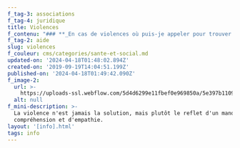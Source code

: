 ```yaml
---
f_tag-3: associations
f_tag-4: juridique
title: Violences
f_contenu: "### **_En cas de violences où puis-je appeler pour trouver de l'aide ?_**\n\n**_1) La police_**\n\nEn Suisse, lorsqu'on est victime d'une agression, on peut appeler la police au numéro d'urgence **117**.\n\n**  \n2)** **_Le centre LAVI_**\n\nCe centre offre une aide directe aux personnes suisses et migrantes, même sans permis de séjour valable (possibilité de travailler avec des interprètes)\n\n**_Voici les services proposés :_**\n\n*   Ecoute et soutien\n*   Prestations financières à l'intention des personnes reconnues comme victimes au sens de la LAVI (hébergement d'urgence, premières consultations juridiques et/ou psychologiques, changement de serrure, etc.)\n*   Accompagnement dans les démarches juridiques et administratives liées aux infractions (déclaration aux assurances, etc.)\n*   Informations sur la procédure pénale et sur les droits spécifiques des victimes LAVI\n*   En cas de procédure pénale, accompagnement auprès de la police et de la justice\n*   Orientation vers les services spécialisés\n*   **Confidentialité** absolue\n*   **Anonymat** possible\n*   Les prestations du centre sont **gratuites**\n\n**Adresse :** Centre de consultation LAVI Valais Romand, Rue des Vergers 1, 1950 Sion  \n**Téléphone :** 027 607 31 00  \n**Site Internet :** [**LAVI**](https://www.vs.ch/web/sas/lavi-contacts)\n\n‍\n\n### **_Où puis-je trouver des conseils en cas de violence conjugale ?_**\n\n**1) _Association \"Familles sans violence\"_**\n\nAssociation au service des personnes concernées par la violence conjugale et familiale.\n\n*   Cabinet de consultation à Martigny (Le Point du Jour)\n*   Cabinet de consultation à Fully (cabinet médical du Dr Maurice Luisier).\n\n**Téléphone :** 079 863 68 00  \n‍**E-mail :** [**fasavi@gmail.com**](mailto:fasavi@gmail.com)  \n**Horaires :  \n\\-** Lundi de 9h00 à 11h00\\\\\n\n*   Mercredi de 17h00 à 19h00\\\\\n*   Vendredi de 9h00 à 11h00\\*\\*[‍](mailto:info@caritas-valais.ch)\\*\\*\n\n‍**2) _Association romande \"Violence que faire\"_**\n\nCette association regroupe plusieurs institutions actives dans la lutte contre la **violence conjugale**: A travers le site [**www.violencequefaire.ch**](http://www.violencequefaire.ch/), l'association offre les services suivants :\n\n*   **Ecoute, soutien personnalisé et forum de discussion pour les victimes.** Vous pouvez confier votre situation de manière anonyme, et poser toutes les questions qui vous préoccupent. Des spécialistes vous conseillent en ligne de manière personnalisée.\n*   **Aide professionnelle en ligne pour les auteurs de violence**\n*   **Infos et conseils pratiques pour l'entourage**\n\n**E-mail :** [**contact@violencequefaire.ch**](mailto:contact@violencequefaire.ch)\n\n‍**3) _La Fondation l'EssentiElles_**\n\nSon but est de soutenir, accompagner, réinsérer et proposer une aide dans la recherche d’hébergement des victimes en situation de violence conjugale en Valais.\n\n**Adresse :** C/O Jenny Brochellaz Xu, Rue de la Citadelle 37, 1893 Collombey-Muraz (VS)\n\n‍**Téléphone :** 079 320 98 70  \n‍**E-mail :** [**infos@lessentielles.ch  \n‍**](mailto:infos@lessentielles.ch)**Site Internet :** [**lessentielles.ch**](http://lessentielles.ch/)\n\n‍\n\n### **_Et si je me sépare de mon ami, où puis-je aller si je n'ai pas d'autre maison ?_**\n\n**_1) Foyer Aurore_**\n\nMaison pour l'hébergement de femmes, de mères célibataires, de jeunes filles, d'enfants, dont les conditions de vie ne permettent plus de vivre en sécurité. En général, c'est la police, la LAVI, le CMS ou la main tendue (143) qui vous dirigent vers ce centre d'accueil.\n\nElle offre un accompagnement pour assumer la situation du passé et du présent et pour développer des perspectives supportables. Elle offre également la mise en place de projets d'avenir et la recherche d'accompagnements spécifiques dans des situations extraordinaires. Cette maison est tenue par des soeurs hospitalières.\n\n**Téléphone :** 027 323 22 00 (permanence tél. tous les jours 24h/24)  \n**E\uFEFF-mail :** [**info@accueil-aurore.ch**](mailto:info@accueil-aurore.ch)  \n**Horaires :**\n\n*   Du lundi au vendredi de 09h00 à 11h00 et de 14h00 à 16h00\n*   Les weekends de 10h00 à 11h30\n*   Les nuits de 20h00 à 07h00\\*\\*[‍](mailto:info@caritas-valais.ch)\\*\\*\n\n‍**_2) La Fondation l'EssentiElles_**\n\nSon but est de soutenir, accompagner, réinsérer et proposer une aide dans la recherche d’hébergement des victimes en situation de violence conjugale en Valais.\n\n‍**Adresse :** C/O Jenny Brochellaz Xu, Rue de la Citadelle 37, 1893 Collombey-Muraz (VS)\n\n**Téléphone :** 079 320 98 70  \n**E-mail :** [**infos@lessentielles.ch**](mailto:infos@lessentielles.ch)\n\n‍  \n**_3) Association La Maisonnée_**\n\nLa structure d’accueil La Maisonnée s’adresse à des femmes majeures avec enfants, en difficulté sociale, psychique et/ou financière. L’enfant est placé sous la responsabilité exclusive de sa mère qui doit veiller à sa sécurité.\n\nLa Maisonnée offre aux femmes en difficulté avec enfants un encadrement socio-pédagogique et une possibilité de réinsertion sociale et professionnelle. Elle leur permet dans un premier temps de prendre conscience de leur identité et de leur situation. Dans un second temps, elles pourront acquérir de nouvelles compétences personnelles, familiales, sociales et professionnelles, qui les amèneront à la plus grande autonomie possible, pour elles et leurs enfants.\n\nLa structure bénéficie de plusieurs appartements dans une villa avec jardin, située au centre de Sion. Les familles disposent de leur propre logement. Des espaces communs (cuisine, pièce à vivre, jardin) permettent de vivre des temps avec l’ensemble des résidentes et leurs enfants.\n\nLa Maisonnée a une capacité d’accueil de 4 à 5 familles. Le montant du loyer et de la pension est établi selon le revenu de la famille.\n\n**Téléphone :** 077 522 85 64  \n**E-mail :** [**info@maisonnee.ch**](mailto:info@maisonnee.ch)\n\n‍\n\n### ‍**_Où puis-je trouver des conseils juridiques ?_**\n\n**1) _Caritas - Valais_**\n\nCARITAS propose, par **un assistant social**, des aides \_et des conseils juridiques ponctuels aux personnes qui sont en détresse.\n\n**Adresse :** Rue de Loèche 19, 1950 Sion\n\n**Téléphone :** 027 323 35 02  \n**E-mail :** [**info@caritas-valais.ch  \n‍**](mailto:info@caritas-valais.ch)**Site Internet :** [**www.caritas-valais.ch**](https://www.caritas-valais.ch/)\n\n**2) _Permanence juridique de l'Ordre des avocats valaisans_**\n\nGrâce à cette permanence, vous trouverez des informations sur vos droits et devoirs, et de l'aide pour entreprendre des démarches juridiques.\n\n**Adresse :** Rue de Condémine 6, 1950 Sion\n\n**Horaires :** tous les mardis de 17h00 à 19h00 (fermé durant l'été, juillet et août)  \n‍**Téléphone :** 027 321 21 26  \n‍**Site Internet :** [**www.oavs.ch**](http://www.oavs.ch/)\n\n**_Est-ce que c'est gratuit ?_  \n_‍_**Non ce n'est pas gratuit, c'est **CHF 20.-.** la consultation. C'est très correct. Les consultations sont, en principe, limitées à une durée maximum de 20 minutes.[**‍**](mailto:info@caritas-valais.ch)\n\n‍**3) _Le Centre Suisses-Immigrés pour les migrants, en cas de violences_**\n\nEn plus des cours de français et des différentes animations, ce centre offre une permanence juridique et sociale.\n\n**Adresse :** Avenue des Mayennets 12, CP 142, 1950 Sion\n\n**Horaires :** Lundi, mardi et jeudi de 14h00 à 18h00 et mercredi de 18h00 à 21h00  \n‍**Téléphone :** 027 323 12 16  \n**E-mail :** [**info@csivs.ch**](mailto:info@csivs.ch)[**  \n‍**](mailto:csivs@bluewin.ch)**Site Internet :** [**www.csivs.ch**](https://csivs.ch/permanence-juridique-et-sociale)"
f_tag-2: aide
slug: violences
f_couleur: cms/categories/sante-et-social.md
updated-on: '2024-04-18T01:48:02.894Z'
created-on: '2019-09-19T14:04:51.199Z'
published-on: '2024-04-18T01:49:42.090Z'
f_image-2:
  url: >-
    https://uploads-ssl.webflow.com/5d4d6299e11fbef0e969850a/5e397b1109ad5d6646c8114f_violences-conjuguales.jpg
  alt: null
f_mini-description: >-
  La violence n'est jamais la solution, mais plutôt le reflet d'un manque de
  compréhension et d'empathie.
layout: '[info].html'
tags: info
---
```



